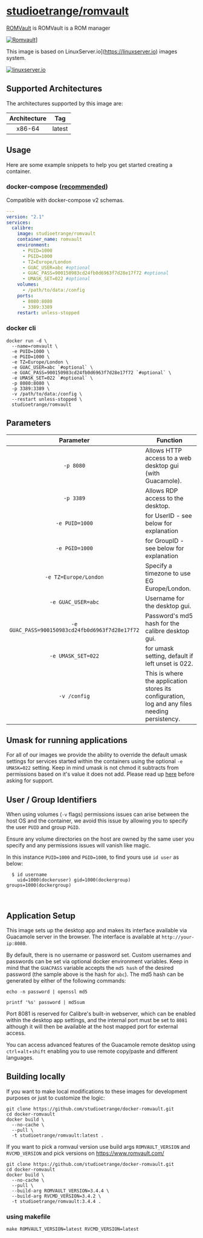 # [studioetrange/romvault](https://github.com/studioetrange/docker-romvault)

[ROMVault](https://www.romvault.com/) is ROMVault is a ROM manager

[![Romvault](https://www.romvault.com/graphics/romvaultTZ.png)](https://www.romvault.com/)]

This image is based on LinuxServer.io](https://linuxserver.io) images system.

[![linuxserver.io](https://raw.githubusercontent.com/linuxserver/docker-templates/master/linuxserver.io/img/linuxserver_medium.png)](https://linuxserver.io)

## Supported Architectures

The architectures supported by this image are:

| Architecture | Tag |
| :----: | --- |
| x86-64 | latest |@


## Usage

Here are some example snippets to help you get started creating a container.

### docker-compose ([recommended](https://docs.linuxserver.io/general/docker-compose))

Compatible with docker-compose v2 schemas.

```yaml
---
version: "2.1"
services:
  calibre:
    image: studioetrange/romvault
    container_name: romvault
    environment:
      - PUID=1000
      - PGID=1000
      - TZ=Europe/London
      - GUAC_USER=abc #optional
      - GUAC_PASS=900150983cd24fb0d6963f7d28e17f72 #optional
      - UMASK_SET=022 #optional
    volumes:
      - /path/to/data:/config
    ports:
      - 8080:8080
      - 3389:3389
    restart: unless-stopped
```

### docker cli

```
docker run -d \
  --name=romvault \
  -e PUID=1000 \
  -e PGID=1000 \
  -e TZ=Europe/London \
  -e GUAC_USER=abc `#optional` \
  -e GUAC_PASS=900150983cd24fb0d6963f7d28e17f72 `#optional` \
  -e UMASK_SET=022 `#optional` \
  -p 8080:8080 \
  -p 3389:3389 \
  -v /path/to/data:/config \
  --restart unless-stopped \
  studioetrange/romvault
```


## Parameters


| Parameter | Function |
| :----: | --- |
| `-p 8080` | Allows HTTP access to a web desktop gui (with Guacamole). |
| `-p 3389` | Allows RDP access to the desktop. |
| `-e PUID=1000` | for UserID - see below for explanation |
| `-e PGID=1000` | for GroupID - see below for explanation |
| `-e TZ=Europe/London` | Specify a timezone to use EG Europe/London. |
| `-e GUAC_USER=abc` | Username for the desktop gui. |
| `-e GUAC_PASS=900150983cd24fb0d6963f7d28e17f72` | Password's md5 hash for the calibre desktop gui. |
| `-e UMASK_SET=022` | for umask setting, default if left unset is 022. |
| `-v /config` | This is where the application stores its configuration, log and any files needing persistency. |


## Umask for running applications

For all of our images we provide the ability to override the default umask settings for services started within the containers using the optional `-e UMASK=022` setting.
Keep in mind umask is not chmod it subtracts from permissions based on it's value it does not add. Please read up [here](https://en.wikipedia.org/wiki/Umask) before asking for support.

## User / Group Identifiers

When using volumes (`-v` flags) permissions issues can arise between the host OS and the container, we avoid this issue by allowing you to specify the user `PUID` and group `PGID`.

Ensure any volume directories on the host are owned by the same user you specify and any permissions issues will vanish like magic.

In this instance `PUID=1000` and `PGID=1000`, to find yours use `id user` as below:

```
  $ id username
    uid=1000(dockeruser) gid=1000(dockergroup) groups=1000(dockergroup)
```


&nbsp;
## Application Setup

This image sets up the desktop app and makes its interface available via Guacamole server in the browser. The interface is available at `http://your-ip:8080`.

By default, there is no username or password set. Custom usernames and passwords can be set via optional docker environment variables. Keep in mind that the `GUACPASS` variable accepts the `md5 hash` of the desired password (the sample above is the hash for `abc`). The md5 hash can be generated by either of the following commands:

```
echo -n password | openssl md5
```

```
printf '%s' password | md5sum
```

Port 8081 is reserved for Calibre's built-in webserver, which can be enabled within the desktop app settings, and the internal port must be set to `8081` although it will then be available at the host mapped port for external access.

You can access advanced features of the Guacamole remote desktop using `ctrl`+`alt`+`shift` enabling you to use remote copy/paste and different languages.


## Building locally

If you want to make local modifications to these images for development purposes or just to customize the logic:
```
git clone https://github.com/studioetrange/docker-romvault.git
cd docker-romvault
docker build \
  --no-cache \
  --pull \
  -t studioetrange/romvault:latest .
```

If you want to pick a romvaul version use build args `ROMVAULT_VERSION` and `RVCMD_VERSION` and pick versions on https://www.romvault.com/
```
git clone https://github.com/studioetrange/docker-romvault.git
cd docker-romvault
docker build \
  --no-cache \
  --pull \
  --build-arg ROMVAULT_VERSION=3.4.4 \
  --build-arg RVCMD_VERSION=3.4.2 \
  -t studioetrange/romvault:3.4.4 .
```



### using makefile

```
make ROMVAULT_VERSION=latest RVCMD_VERSION=latest
```

